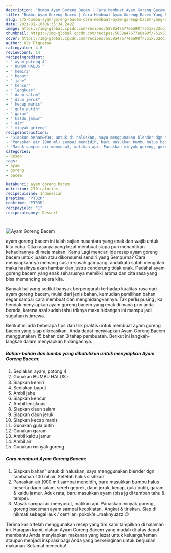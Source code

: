 ```yaml
---
description: "Bumbu Ayam Goreng Bacem | Cara Membuat Ayam Goreng Bacem Yang Bikin Ngiler"
title: "Bumbu Ayam Goreng Bacem | Cara Membuat Ayam Goreng Bacem Yang Bikin Ngiler"
slug: 275-bumbu-ayam-goreng-bacem-cara-membuat-ayam-goreng-bacem-yang-bikin-ngiler
date: 2021-01-10T06:35:34.242Z
image: https://img-global.cpcdn.com/recipes/5858a47677e6a98f/751x532cq70/ayam-goreng-bacem-foto-resep-utama.jpg
thumbnail: https://img-global.cpcdn.com/recipes/5858a47677e6a98f/751x532cq70/ayam-goreng-bacem-foto-resep-utama.jpg
cover: https://img-global.cpcdn.com/recipes/5858a47677e6a98f/751x532cq70/ayam-goreng-bacem-foto-resep-utama.jpg
author: Ola Figueroa
ratingvalue: 4.6
reviewcount: 14
recipeingredient:
- " ayam potong 4"
- " BUMBU HALUS "
- " kemiri"
- " baput"
- " jahe"
- " kencur"
- " lengkuas"
- " daun salam"
- " daun jeruk"
- " kecap manis"
- " gula putih"
- " garam"
- " kaldu jamur"
- " air"
- " minyak goreng"
recipeinstructions:
- "Siapkan bahan&#34; untuk di haluskan, saya menggunakan blender dgn tambahan 100 ml air. Setelah halus sisihkan."
- "Panaskan air (900 ml) sampai mendidih, baru masukkan bumbu halus beserta daun salam, sereh geprek, daun jeruk, kecap, gula putih, garam &amp; kaldu jamur. Aduk rata, baru masukkan ayam (bisa jg di tambah tahu &amp; tempe)."
- "Masak sampai air menyusut, matikan api. Panaskan minyak goreng, goreng baceman ayam sampai kecoklatan. Angkat &amp; tiriskan. Siap di nikmati sebagai lauk / cemilan, pokok&#39;e...maknyuzzz 😉"
categories:
- Resep
tags:
- ayam
- goreng
- bacem

katakunci: ayam goreng bacem 
nutrition: 210 calories
recipecuisine: Indonesian
preptime: "PT32M"
cooktime: "PT33M"
recipeyield: "1"
recipecategory: Dessert

---
```



![Ayam Goreng Bacem](https://img-global.cpcdn.com/recipes/5858a47677e6a98f/751x532cq70/ayam-goreng-bacem-foto-resep-utama.jpg)


ayam goreng bacem ini ialah sajian nusantara yang enak dan wajib untuk kita coba. Cita rasanya yang lezat membuat siapa pun menantikan kehadirannya di meja makan.
Kamu Lagi mencari ide resep ayam goreng bacem untuk jualan atau dikonsumsi sendiri yang Sempurna? Cara menyiapkannya memang susah-susah gampang. andaikata salah mengolah maka hasilnya akan hambar dan justru cenderung tidak enak. Padahal ayam goreng bacem yang enak seharusnya memiliki aroma dan cita rasa yang bisa memancing selera kita.



Banyak hal yang sedikit banyak berpengaruh terhadap kualitas rasa dari ayam goreng bacem, mulai dari jenis bahan, kemudian pemilihan bahan segar sampai cara membuat dan menghidangkannya. Tak perlu pusing jika hendak menyiapkan ayam goreng bacem yang enak di mana pun anda berada, karena asal sudah tahu triknya maka hidangan ini mampu jadi suguhan istimewa.


Berikut ini ada beberapa tips dan trik praktis untuk membuat ayam goreng bacem yang siap dikreasikan. Anda dapat menyiapkan Ayam Goreng Bacem menggunakan 15 bahan dan 3 tahap pembuatan. Berikut ini langkah-langkah dalam menyiapkan hidangannya.

<!--inarticleads1-->

##### Bahan-bahan dan bumbu yang dibutuhkan untuk menyiapkan Ayam Goreng Bacem:

1. Sediakan  ayam, potong 4
1. Gunakan  BUMBU HALUS :
1. Siapkan  kemiri
1. Sediakan  baput
1. Ambil  jahe
1. Siapkan  kencur
1. Ambil  lengkuas
1. Siapkan  daun salam
1. Siapkan  daun jeruk
1. Siapkan  kecap manis
1. Gunakan  gula putih
1. Gunakan  garam
1. Ambil  kaldu jamur
1. Ambil  air
1. Gunakan  minyak goreng




<!--inarticleads2-->

##### Cara membuat Ayam Goreng Bacem:

1. Siapkan bahan&#34; untuk di haluskan, saya menggunakan blender dgn tambahan 100 ml air. Setelah halus sisihkan.
1. Panaskan air (900 ml) sampai mendidih, baru masukkan bumbu halus beserta daun salam, sereh geprek, daun jeruk, kecap, gula putih, garam &amp; kaldu jamur. Aduk rata, baru masukkan ayam (bisa jg di tambah tahu &amp; tempe).
1. Masak sampai air menyusut, matikan api. Panaskan minyak goreng, goreng baceman ayam sampai kecoklatan. Angkat &amp; tiriskan. Siap di nikmati sebagai lauk / cemilan, pokok&#39;e...maknyuzzz 😉




Terima kasih telah menggunakan resep yang tim kami tampilkan di halaman ini. Harapan kami, olahan Ayam Goreng Bacem yang mudah di atas dapat membantu Anda menyiapkan makanan yang lezat untuk keluarga/teman ataupun menjadi inspirasi bagi Anda yang berkeinginan untuk berjualan makanan. Selamat mencoba!
